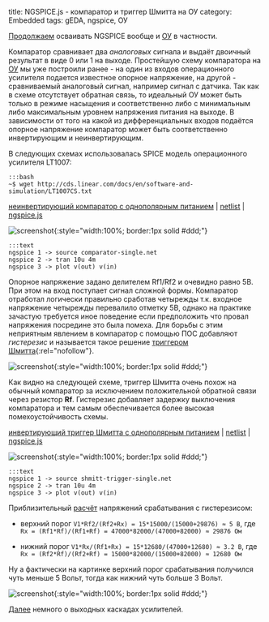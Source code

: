 title: NGSPICE.js - компаратор и триггер Шмитта на ОУ
category: Embedded 
tags: gEDA, ngspice, ОУ

[Продолжаем]({filename}../2016-10-28-ngspice-introduction/2016-10-28-ngspice-introduction.md) осваивать NGSPICE вообще и [ОУ]({filename}../2016-11-18-op-amp-basics/2016-11-18-op-amp-basics.md) в частности.

Компаратор сравнивает два *аналоговых* сигнала и выдаёт двоичный результат в виде 0 или 1 на выходе. Простейшую схему компаратора на [ОУ]({filename}../2016-11-18-op-amp-basics/2016-11-18-op-amp-basics.md) мы уже построили ранее - на один из входов операционного усилителя подается известное опорное напряжение, на другой - сравниваемый аналоговый сигнал, например сигнал с датчика. Так как в схеме отсутствует обратная связь, то идеальный ОУ может быть только в режиме насыщения и соответственно либо с минимальным либо максимальным уровнем напряжения питания на выходе. В зависимости от того на какой из дифференциальных входов подаётся опорное напряжение компаратор может быть соответственно инвертирующим и неинвертирующим.

<!-- 
<a href="{attach}LT1007CS.txt"></a>
-->

В следующих схемах использовалась SPICE модель операционного усилителя LT1007:

    :::bash
    ~$ wget http://cds.linear.com/docs/en/software-and-simulation/LT1007CS.txt

[неинвертирующий компаратор с однополярным питанием]({attach}comparator-single.sch) | [netlist]({attach}comparator-single.net) | [ngspice.js](https://ngspice.js.org/?gist=d120122d336d4f1856b1582c12a9a205)

![screenshot]({attach}show-img-comparator-single.png){:style="width:100%; border:1px solid #ddd;"}

    :::text
    ngspice 1 -> source comparator-single.net
    ngspice 2 -> tran 10u 4m
    ngspice 3 -> plot v(out) v(in)

Опорное напряжение задано делителем Rf1/Rf2 и очевидно равно 5В. При этом на вход поступает сигнал сложной формы. Компаратор отработал логически правильно сработав четырежды т.к. входное напряжение четырежды перевалило отметку 5В, однако на практике зачастую требуется иное поведение если предположить что провал напряжения посредине это была помеха. Для борьбы с этим неприятным явлением в компаратор с помощью ПОС добавляют *гистерезис* и называется такое решение [триггером Шмитта](http://www.pcbheaven.com/wikipages/The_Schmitt_Trigger/){:rel="nofollow"}.

![screenshot]({attach}comparator-single-canvas.png){:style="width:100%; border:1px solid #ddd;"}

Как видно на следующей схеме, триггер Шмитта очень похож на обычный компаратор за исключением положительной обратной связи через резистор **Rf**. Гистерезис добавляет задержку выключения компаратора и тем самым обеспечивается более высокая помехоустойчивость схемы. 

[инвертирующий триггер Шмитта с однополярным питанием]({attach}shmitt-trigger-single.sch) | [netlist]({attach}shmitt-trigger-single.net) | [ngspice.js](https://ngspice.js.org/?gist=22dbe97a1a4b121e6678a1b27ceffc12)

![screenshot]({attach}show-img-shmitt-trigger-single.png){:style="width:100%; border:1px solid #ddd;"}

    :::text
    ngspice 1 -> source shmitt-trigger-single.net
    ngspice 2 -> tran 10u 4m
    ngspice 3 -> plot v(out) v(in)

Приблизительный [расчёт](https://bc.js.org/) напряжений срабатывания с гистерезисом:

  - верхний порог ```V1*Rf2/(Rf2+Rx) = 15*15000/(15000+29876) ≈ 5 В```, где ```Rx = (Rf1*Rf)/(Rf1+Rf) = 47000*82000/(47000+82000) ≈ 29876 Ом```

  - нижний порог ```V1*Rx/(Rf1+Rx) = 15*12680/(47000+12680) ≈ 3.2 В```, где ```Rx = (Rf2*Rf)/(Rf2+Rf) = 15000*82000/(15000+82000) ≈ 12680 Ом```

Ну а фактически на картинке верхний порог срабатывания получился чуть меньше 5 Вольт, тогда как нижний чуть больше 3 Вольт.

![screenshot]({attach}shmitt-trigger-single-canvas.png){:style="width:100%; border:1px solid #ddd;"}

[Далее]({filename}../2016-11-28-push-pull-output/2016-11-28-push-pull-output.md) немного о выходных каскадах усилителей.